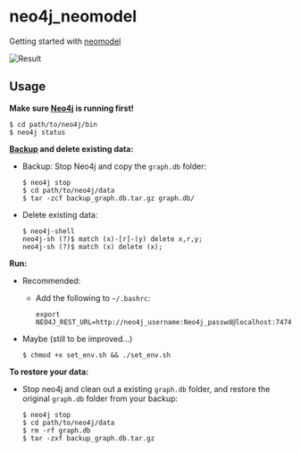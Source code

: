# neo4j_neomodel
Getting started with [neomodel](https://github.com/robinedwards/neomodel)

![Result](https://github.com/thobalose/neo4j_neomodel/blob/master/neo4j_neomodel.png "Resulting Graph")

## Usage

**Make sure [Neo4j](http://neo4j.com/download/other-releases/) is running first!**

```
$ cd path/to/neo4j/bin
$ neo4j status
```

**[Backup](http://stackoverflow.com/questions/25567744/backup-neo4j-community-edition-offline-in-unix-mac-or-linux?answertab=active#tab-top) and delete existing data:**

* Backup: Stop Neo4j and copy the `graph.db` folder:
  ```
  $ neo4j stop
  $ cd path/to/neo4j/data
  $ tar -zcf backup_graph.db.tar.gz graph.db/
  ```

* Delete existing data:
  ```
  $ neo4j-shell
  neo4j-sh (?)$ match (x)-[r]-(y) delete x,r,y;
  neo4j-sh (?)$ match (x) delete (x);
  ```

**Run:**
* Recommended:
  * Add the following to `~/.bashrc`:

    ```
    export NEO4J_REST_URL=http://neo4j_username:Neo4j_passwd@localhost:7474/db/data/
    ```

* Maybe (still to be improved...)

  ```
  $ chmod +x set_env.sh && ./set_env.sh
  ```

**To restore your data:** 

* Stop neo4j and clean out a existing `graph.db` folder, and restore the original `graph.db` folder from your backup:

  ```
  $ neo4j stop
  $ cd path/to/neo4j/data
  $ rm -rf graph.db
  $ tar -zxf backup_graph.db.tar.gz
  ```


